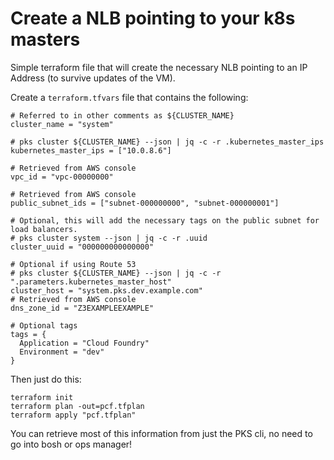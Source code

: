 # Create a NLB pointing to your k8s masters

Simple terraform file that will create the necessary NLB pointing to an IP Address (to survive updates of the VM).

Create a `terraform.tfvars` file that contains the following:

```
# Referred to in other comments as ${CLUSTER_NAME}
cluster_name = "system"

# pks cluster ${CLUSTER_NAME} --json | jq -c -r .kubernetes_master_ips
kubernetes_master_ips = ["10.0.8.6"]

# Retrieved from AWS console
vpc_id = "vpc-00000000"

# Retrieved from AWS console
public_subnet_ids = ["subnet-000000000", "subnet-000000001"]

# Optional, this will add the necessary tags on the public subnet for load balancers.
# pks cluster system --json | jq -c -r .uuid
cluster_uuid = "000000000000000"

# Optional if using Route 53
# pks cluster ${CLUSTER_NAME} --json | jq -c -r ".parameters.kubernetes_master_host"
cluster_host = "system.pks.dev.example.com"
# Retrieved from AWS console
dns_zone_id = "Z3EXAMPLEEXAMPLE"

# Optional tags
tags = {
  Application = "Cloud Foundry"
  Environment = "dev"
}

```

Then just do this:

```
terraform init
terraform plan -out=pcf.tfplan
terraform apply "pcf.tfplan"
```

You can retrieve most of this information from just the PKS cli, no need to go into bosh or ops manager!